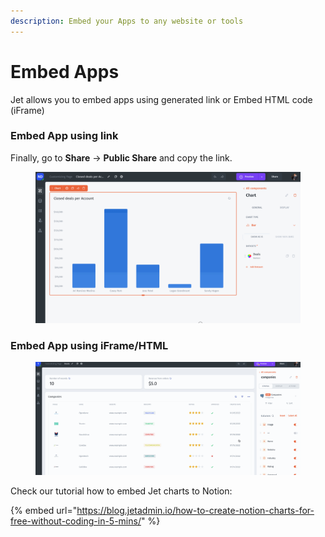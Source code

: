 ```yaml
---
description: Embed your Apps to any website or tools
---
```


# Embed Apps

Jet allows you to embed apps using generated link or Embed HTML code (iFrame)

### Embed App using link

Finally, go to **Share** -> **Public Share** and copy the link.

<figure><img src="../../.gitbook/assets/share (1).gif" alt=""><figcaption></figcaption></figure>

### Embed App using iFrame/HTML

<figure><img src="../../.gitbook/assets/iframe.gif" alt=""><figcaption></figcaption></figure>



Check our tutorial how to embed Jet charts to Notion:

{% embed url="https://blog.jetadmin.io/how-to-create-notion-charts-for-free-without-coding-in-5-mins/" %}
